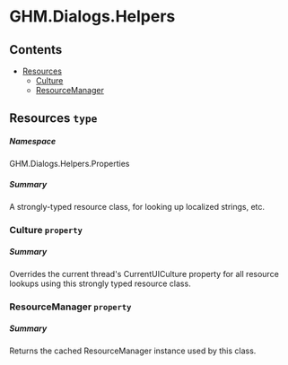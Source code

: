 <a name='assembly'></a>
# GHM.Dialogs.Helpers

## Contents

- [Resources](#T-GHM.Dialogs.Helpers-Properties-Resources 'GHM.Dialogs.Helpers.Properties.Resources')
  - [Culture](#P-GHM.Dialogs.Helpers-Properties-Resources-Culture 'GHM.Dialogs.Helpers.Properties.Resources.Culture')
  - [ResourceManager](#P-GHM.Dialogs.Helpers-Properties-Resources-ResourceManager 'GHM.Dialogs.Helpers.Properties.Resources.ResourceManager')

<a name='T-GHM.Dialogs.Helpers-Properties-Resources'></a>
## Resources `type`

##### Namespace

GHM.Dialogs.Helpers.Properties

##### Summary

A strongly-typed resource class, for looking up localized strings, etc.

<a name='P-GHM.Dialogs.Helpers-Properties-Resources-Culture'></a>
### Culture `property`

##### Summary

Overrides the current thread's CurrentUICulture property for all
  resource lookups using this strongly typed resource class.

<a name='P-GHM.Dialogs.Helpers-Properties-Resources-ResourceManager'></a>
### ResourceManager `property`

##### Summary

Returns the cached ResourceManager instance used by this class.
